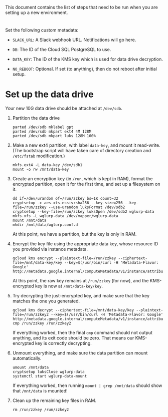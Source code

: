 This document contains the list of steps that need to be run when you are
setting up a new environment.

# 

Set the following custom metadata:

* `SLACK_URL`: A Slack webhook URL.  Notifications will go here.

* `DB`: The ID of the Cloud SQL PostgreSQL to use.

* `DATA_KEY`: The ID of the KMS key which is used for data drive decryption.

* `NO_REBOOT`: Optional.  If set (to anything), then do not reboot after
  initial setup.

# Set up the data drive

Your new 10G data drive should be attached at `/dev/sdb`.

1. Partition the data drive

       parted /dev/sdb mklabel gpt
       parted /dev/sdb mkpart ext4 4M 128M
       parted /dev/sdb mkpart luks 128M 100%

1. Make a new ext4 partition, with label `data-key`, and mount it read-write.
   (The bootstrap script will have taken care of directory creation and
   `/etc/fstab` modification.)

       mkfs.ext4 -L data-key /dev/sdb1
       mount -o rw /mnt/data-key

1. Create an encryption key (in `/run`, which is kept in RAM), format the
   encrypted partition, open it for the first time, and set up a filesystem on
   it.

       dd if=/dev/urandom of=/run/zzkey bs=1K count=32
       cryptsetup -c aes-xts-essiv:sha256 --key-size=256 --key-file=/run/zzkey --use-urandom luksFormat /dev/sdb2
       cryptsetup --key-file=/run/zzkey luksOpen /dev/sdb2 wglurp-data
       mkfs.xfs -L wglurp-data /dev/mapper/wglurp-data
       mount /mnt/data
       mkdir /mnt/data/wglurp.conf.d

   At this point, we have a partition, but the key is only in RAM.

1. Encrypt the key file using the appropriate data key, whose resource ID you
   provided via instance metadata.

       gcloud kms encrypt --plaintext-file=/run/zzkey --ciphertext-file=/mnt/data-key/key --key=$(/usr/bin/curl -H 'Metadata-Flavor: Google' http://metadata.google.internal/computeMetadata/v1/instance/attributes/DATA_KEY)

   At this point, the raw key remains at `/run/zzkey` (for now), and the
   KMS-encrypted key is now at `/mnt/data-key/key`.

1. Try decrypting the just-encrypted key, and make sure that the key matches
   the one you generated.

       gcloud kms decrypt --ciphertext-file=/mnt/data-key/key --plaintext-file=/run/zzkey2 --key=$(/usr/bin/curl -H 'Metadata-Flavor: Google' http://metadata.google.internal/computeMetadata/v1/instance/attributes/DATA_KEY)
       cmp /run/zzkey /run/zzkey2

    If everything worked, then the final `cmp` command should not output
    anything, and its exit code should be zero.  That means our KMS-encrypted
    key is correctly decrypting.

1. Unmount everything, and make sure the data partition can mount
   automatically.

       umount /mnt/data
       cryptsetup luksClose wglurp-data
       systemctl start wglurp-data-mount

   If everything worked, then running `mount | grep /mnt/data` should show that
   `/mnt/data` is mounted!

1. Clean up the remaining key files in RAM.

       rm /run/zzkey /run/zzkey2
